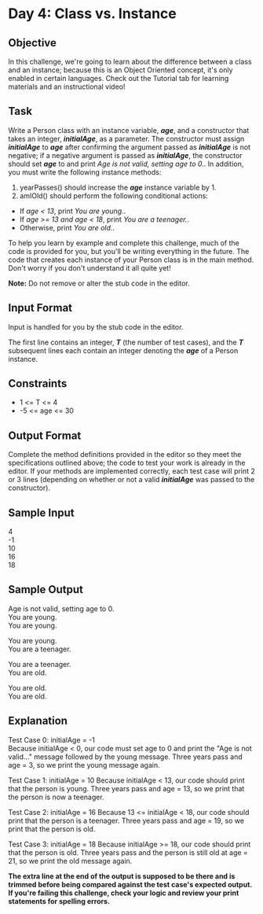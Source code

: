 # Day 4: Class vs. Instance

## Objective 

In this challenge, we're going to learn about the difference between a class and an instance; because this is an Object Oriented concept, it's only enabled in certain languages. Check out the Tutorial tab for learning materials and an instructional video!

## Task 

Write a Person class with an instance variable, _**age**_, and a constructor that takes an integer, **_initialAge_**, as a parameter. The constructor must assign **_initialAge_** to **_age_** after confirming the argument passed as **_initialAge_** is not negative; if a negative argument is passed as **_initialAge_**, the constructor should set **_age_** to  and print _Age is not valid, setting age to 0._. In addition, you must write the following instance methods:

1. yearPasses() should increase the **_age_** instance variable by 1.
2. amIOld() should perform the following conditional actions:
  * If _age < 13_, print _You are young._.
  * If  _age >= 13 and age < 18_, print _You are a teenager._.
  * Otherwise, print _You are old._.

To help you learn by example and complete this challenge, much of the code is provided for you, but you'll be writing everything in the future. The code that creates each instance of your Person class is in the main method. Don't worry if you don't understand it all quite yet!

**Note:** Do not remove or alter the stub code in the editor.

## Input Format

Input is handled for you by the stub code in the editor.

The first line contains an integer, **_T_** (the number of test cases), and the **_T_** subsequent lines each contain an integer denoting the _**age**_ of a Person instance.

## Constraints

* 1 <= T <= 4
* -5 <= age <= 30

## Output Format

Complete the method definitions provided in the editor so they meet the specifications outlined above; the code to test your work is already in the editor. If your methods are implemented correctly, each test case will print 2 or 3 lines (depending on whether or not a valid **_initialAge_** was passed to the constructor).

## Sample Input

4  
-1  
10  
16  
18  

## Sample Output

Age is not valid, setting age to 0.  
You are young.  
You are young.  
  
You are young.  
You are a teenager.  

You are a teenager.  
You are old.  

You are old.  
You are old.  

## Explanation

Test Case 0: initialAge = -1  
Because initialAge < 0, our code must set age to 0 and print the "Age is not valid..." message followed by the young message. Three years pass and age = 3, so we print the young message again.

Test Case 1: initialAge = 10
Because initialAge < 13, our code should print that the person is young. Three years pass and age = 13, so we print that the person is now a teenager.

Test Case 2: initialAge = 16
Because 13 <= initialAge < 18, our code should print that the person is a teenager. Three years pass and age = 19, so we print that the person is old.

Test Case 3: initialAge = 18
Because initialAge >= 18, our code should print that the person is old. Three years pass and the person is still old at age = 21, so we print the old message again.

**The extra line at the end of the output is supposed to be there and is trimmed before being compared against the test case's expected output. If you're failing this challenge, check your logic and review your print statements for spelling errors.**